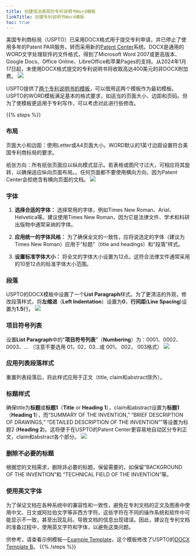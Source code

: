 ```yaml
---
title: 创建简洁美观的专利说明书Word模板
linkTitle: 创建专利说明书Word模板
toc: true
---
```


美国专利商标局（USPTO）已采用DOCX格式用于提交专利申请，并已停止了使用多年的Patent PAIR服务，转而采用新的[Patent Center](https://patentcenter.uspto.gov/)系统。DOCX是通用的WORD文字处理软件的文件格式，得到了Microsoft Word 2007或更高版本、Google Docs、Office Online、LibreOffice和苹果Pages的支持。从2024年1月17日起，未使用DOCX格式提交的专利说明书将收取高达400美元的非DOCX附加费。
![](/images/docs/uspto_docx.png)

USPTO提供了[两个专利说明书的模板](https://www.uspto.gov/patents/docx)，可以借用这两个模板作为最初模板。USPTO的WORD模板满足基本的格式要求，如适当的页面大小、边距和页码。但为了使模板更适用于专利写作，可以考虑对此进行些修改。

{{% steps %}}

### 布局
页面大小和边距：使用Letter或A4页面大小。WORD默认的1英寸边距设置符合美国专利商标局的要求。

纸张方向：所有纸张页面应以纵向模式显示。若表格或图尺寸过大，可相应将其旋转，以确保适应纵向页面布局。。任何页面都不要使用横向方向，因为Patent Center会拒绝含有横向页面的文档。
![](/images/docs/WordLayout.png)

### 字体
1. **选择合适的字体：** 选择常用的字体，例如Times New Roman、Arial、Helvetica等。建议使用Times New Roman，因为它是法律文件、学术和科研出版物中通常采纳的字体。

2. **应用统一的字体风格：** 为了确保全文的一致性，应将说选定的字体（建议为Times New Roman）应用于“标题”（title and headings）和“段落”样式。

3. **设置标准字体大小：** 将全文的字体大小设置为12点。这符合法律文件通常采用的10至12点的标准字体大小范围。

### 段落
USPTO的DOCX模板中设置了一个**List Paragraph**样式。为了更清洁的外观，修改段落样式，将**左缩进**（**Left Indentation**）设置为**0**，**行间距**(**Line Spacing**)设置为**1.5**行。
![](/images/docs/WordStyle.png)

### 项目符号列表
设置**List Paragraph**中的"**项目符号列表**"（**Numbering**）为：0001、0002、0003、… （注意不要选用 01，02，03...或 001， 002， 003格式）
![](/images/docs/WordNumbering.png)

### 应用列表段落样式
重置列表段落后，将此样式应用于正文（title, claim和abstract除外）。

### 标题样式
确保title为**标题**或**标题1**（**Title** or **Heading 1**），claim和abstract设置为**标题1**（**Heading 1**），而“SUMMARY OF THE INVENTION,” “BRIEF DESCRIPTION OF DRAWINGS,” “DETAILED DESCRIPTION OF THE INVENTION””等设置为标题2 (**Heading 2**)。这将便于在USPTO的Patent Center更容易地自动区分专利正文，claim和abstract各个部分。
 ![](/images/docs/WordHeadings.png)

### 删除不必要的标题
根据您的文档需求，删除非必要的标题，保留需要的，如保留“BACKGROUND OF THE INVENTION”和 “TECHNICAL FIELD OF THE INVENTION”等。

### 使用英文字体
为了保证文档在各种系统中的兼容性和一致性，避免在专利文档的正文及图表中使用中文、日文或阿拉伯文字等非西方字符。这些字符在不同的操作系统和软件中可能显示不一致，甚至出现乱码，导致文档的信息出现错误。因此，建议在专利文档的准备过程中，使用英文字符和字体，以避免这类问题。

供参考，请查看示例模板—[Example Template](/downloads/DOCX_Template_2_0_revised.docx)，这个模板修改了USPTO的[DOCX Template B](https://www.uspto.gov/sites/default/files/documents/DOCX_Template_2_0.docx)。
{{% /steps %}}
